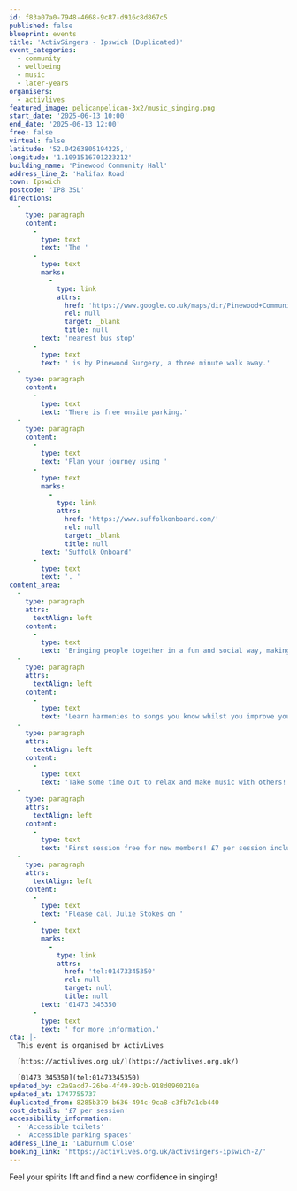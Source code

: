 ```yaml
---
id: f83a07a0-7948-4668-9c87-d916c8d867c5
published: false
blueprint: events
title: 'ActivSingers - Ipswich (Duplicated)'
event_categories:
  - community
  - wellbeing
  - music
  - later-years
organisers:
  - activlives
featured_image: pelicanpelican-3x2/music_singing.png
start_date: '2025-06-13 10:00'
end_date: '2025-06-13 12:00'
free: false
virtual: false
latitude: '52.04263805194225,'
longitude: '1.1091516701223212'
building_name: 'Pinewood Community Hall'
address_line_2: 'Halifax Road'
town: Ipswich
postcode: 'IP8 3SL'
directions:
  -
    type: paragraph
    content:
      -
        type: text
        text: 'The '
      -
        type: text
        marks:
          -
            type: link
            attrs:
              href: 'https://www.google.co.uk/maps/dir/Pinewood+Community+Hall/Pinewood+Surgery,+Pinewood,+Ipswich+IP8+3RX/@52.0423502,1.1081472,19z/data=!4m14!4m13!1m5!1m1!1s0x47d9a0f42fc1bc33:0xc9ebb0392ca0e47e!2m2!1d1.1090873!2d52.0424995!1m5!1m1!1s0x47d9a0f423171a9b:0x2eca08d721299262!2m2!1d1.107875!2d52.042267!3e2?entry=ttu&g_ep=EgoyMDI1MDUxNS4wIKXMDSoJLDEwMjExNDUzSAFQAw%3D%3D'
              rel: null
              target: _blank
              title: null
        text: 'nearest bus stop'
      -
        type: text
        text: ' is by Pinewood Surgery, a three minute walk away.'
  -
    type: paragraph
    content:
      -
        type: text
        text: 'There is free onsite parking.'
  -
    type: paragraph
    content:
      -
        type: text
        text: 'Plan your journey using '
      -
        type: text
        marks:
          -
            type: link
            attrs:
              href: 'https://www.suffolkonboard.com/'
              rel: null
              target: _blank
              title: null
        text: 'Suffolk Onboard'
      -
        type: text
        text: '. '
content_area:
  -
    type: paragraph
    attrs:
      textAlign: left
    content:
      -
        type: text
        text: 'Bringing people together in a fun and social way, making friends, reducing stress and boosting self-confidence through song.'
  -
    type: paragraph
    attrs:
      textAlign: left
    content:
      -
        type: text
        text: 'Learn harmonies to songs you know whilst you improve your breathing and circulation.'
  -
    type: paragraph
    attrs:
      textAlign: left
    content:
      -
        type: text
        text: 'Take some time out to relax and make music with others!'
  -
    type: paragraph
    attrs:
      textAlign: left
    content:
      -
        type: text
        text: 'First session free for new members! £7 per session inclusive refreshments.'
  -
    type: paragraph
    attrs:
      textAlign: left
    content:
      -
        type: text
        text: 'Please call Julie Stokes on '
      -
        type: text
        marks:
          -
            type: link
            attrs:
              href: 'tel:01473345350'
              rel: null
              target: null
              title: null
        text: '01473 345350'
      -
        type: text
        text: ' for more information.'
cta: |-
  This event is organised by ActivLives

  [https://activlives.org.uk/](https://activlives.org.uk/) 

  [01473 345350](tel:01473345350)
updated_by: c2a9acd7-26be-4f49-89cb-918d0960210a
updated_at: 1747755737
duplicated_from: 8285b379-b636-494c-9ca8-c3fb7d1db440
cost_details: '£7 per session'
accessibility_information:
  - 'Accessible toilets'
  - 'Accessible parking spaces'
address_line_1: 'Laburnum Close'
booking_link: 'https://activlives.org.uk/activsingers-ipswich-2/'
---
```

Feel your spirits lift and find a new confidence in singing!